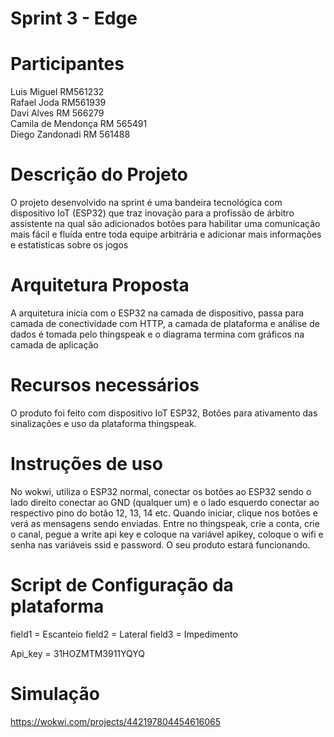 # Sprint 3 - Edge

# Participantes

Luis Miguel RM561232 <br>
Rafael Joda RM561939 <br>
Davi Alves RM 566279 <br>
Camila de Mendonça RM 565491 <br>
Diego Zandonadi RM 561488 <br>

# Descrição do Projeto

O projeto desenvolvido na sprint é uma bandeira tecnológica com dispositivo IoT (ESP32) que traz inovação para a profissão de árbitro assistente na qual são adicionados botões para habilitar uma comunicação mais fácil e fluída entre toda equipe arbitrária e adicionar mais informações e estatisticas sobre os jogos

# Arquitetura Proposta

A arquitetura inicia com o ESP32 na camada de dispositivo, passa para camada de conectividade com HTTP, a camada de plataforma e análise de dados é tomada pelo thingspeak e o diagrama termina com gráficos na camada de aplicação

# Recursos necessários

O produto foi feito com dispositivo IoT ESP32, Botões para ativamento das sinalizações e uso da plataforma thingspeak.

# Instruções de uso

No wokwi, utiliza o ESP32 normal, conectar os botões ao ESP32 sendo o lado direito conectar ao GND (qualquer um) e o lado esquerdo conectar ao respectivo pino do botão 12, 13, 14 etc. Quando iniciar, clique nos botões e verá as mensagens sendo enviadas. 
Entre no thingspeak, crie a conta, crie o canal, pegue a write api key e coloque na variável apikey, coloque o wifi e senha nas variáveis ssid e password.
O seu produto estará funcionando.

# Script de Configuração da plataforma

field1 = Escanteio
field2 = Lateral
field3 = Impedimento

Api_key = 31HOZMTM3911YQYQ

# Simulação

https://wokwi.com/projects/442197804454616065

